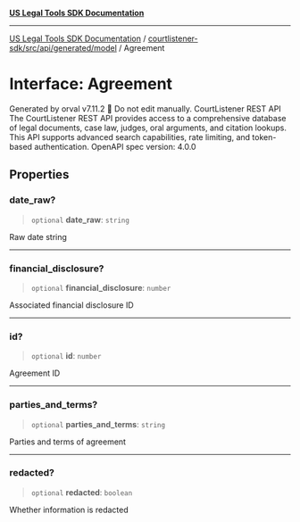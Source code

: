 [**US Legal Tools SDK Documentation**](../../../../../../README.md)

***

[US Legal Tools SDK Documentation](../../../../../../README.md) / [courtlistener-sdk/src/api/generated/model](../README.md) / Agreement

# Interface: Agreement

Generated by orval v7.11.2 🍺
Do not edit manually.
CourtListener REST API
The CourtListener REST API provides access to a comprehensive database of legal documents, case law, judges, oral arguments, and citation lookups. This API supports advanced search capabilities, rate limiting, and token-based authentication.
OpenAPI spec version: 4.0.0

## Properties

### date\_raw?

> `optional` **date\_raw**: `string`

Raw date string

***

### financial\_disclosure?

> `optional` **financial\_disclosure**: `number`

Associated financial disclosure ID

***

### id?

> `optional` **id**: `number`

Agreement ID

***

### parties\_and\_terms?

> `optional` **parties\_and\_terms**: `string`

Parties and terms of agreement

***

### redacted?

> `optional` **redacted**: `boolean`

Whether information is redacted
